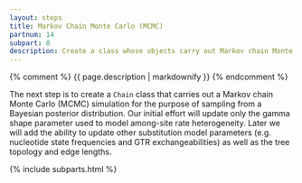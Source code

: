 ```yaml
---
layout: steps
title: Markov Chain Monte Carlo (MCMC)
partnum: 14
subpart: 0
description: Create a class whose objects carry out Markov chain Monte Carlo (MCMC) simulation. 
---
```

{% comment %}
{{ page.description | markdownify }}
{% endcomment %}

The next step is to create a `Chain` class that carries out a Markov chain Monte Carlo (MCMC) simulation for the purpose of sampling from a Bayesian posterior distribution. Our initial effort will update only the gamma shape parameter used to model among-site rate heterogeneity. Later we will add the ability to update other substitution model parameters (e.g. nucleotide state frequencies and GTR exchangeabilities) as well as the tree topology and edge lengths.

{% include subparts.html %}
